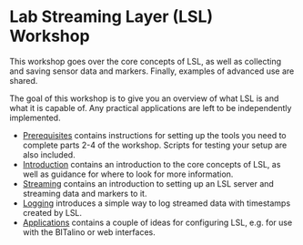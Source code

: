 # Lab Streaming Layer (LSL) Workshop

This workshop goes over the core concepts of LSL, as well as collecting and saving sensor data and markers. Finally, examples of advanced use are shared.

The goal of this workshop is to give you an overview of what LSL is and what it is capable of. Any practical applications are left to be independently implemented.

- [Prerequisites](./00_prerequisites.ipynb) contains instructions for setting up the tools you need to complete parts 2-4 of the workshop. Scripts for testing your setup are also included.
- [Introduction](./01_intro.ipynb) contains an introduction to the core concepts of LSL, as well as guidance for where to look for more information.
- [Streaming](./02_streaming.ipynb) contains an introduction to setting up an LSL server and streaming data and markers to it.
- [Logging](./03_logging.ipynb) introduces a simple way to log streamed data with timestamps created by LSL.
- [Applications]() contains a couple of ideas for configuring LSL, e.g. for use with the BITalino or web interfaces.
